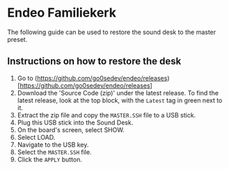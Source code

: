 # Endeo Familiekerk

The following guide can be used to restore the sound desk to the master preset.

## Instructions on how to restore the desk

1) Go to (https://github.com/go0sedev/endeo/releases)[https://github.com/go0sedev/endeo/releases]
2) Download the 'Source Code (zip)' under the latest release. To find the latest release, look at the top block, with the `Latest` tag in green next to it.
3) Extract the zip file and copy the `MASTER.SSH` file to a USB stick.
4) Plug this USB stick into the Sound Desk.
5) On the board's screen, select SHOW.
6) Select LOAD.
7) Navigate to the USB key.
8) Select the `MASTER.SSH` file.
9) Click the `APPLY` button.
